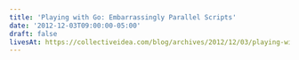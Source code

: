 ```yaml
---
title: 'Playing with Go: Embarrassingly Parallel Scripts'
date: '2012-12-03T09:00:00-05:00'
draft: false
livesAt: https://collectiveidea.com/blog/archives/2012/12/03/playing-with-go-embarrassingly-parallel-scripts
---
```


